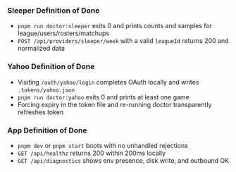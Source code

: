 ### Sleeper Definition of Done

- `pnpm run doctor:sleeper` exits 0 and prints counts and samples for league/users/rosters/matchups
- `POST /api/providers/sleeper/week` with a valid `leagueId` returns 200 and normalized data

### Yahoo Definition of Done

- Visiting `/auth/yahoo/login` completes OAuth locally and writes `.tokens/yahoo.json`
- `pnpm run doctor:yahoo` exits 0 and prints at least one game
- Forcing expiry in the token file and re-running doctor transparently refreshes token

### App Definition of Done

- `pnpm dev` or `pnpm start` boots with no unhandled rejections
- `GET /api/healthz` returns 200 within 200ms locally
- `GET /api/diagnostics` shows env presence, disk write, and outbound OK

